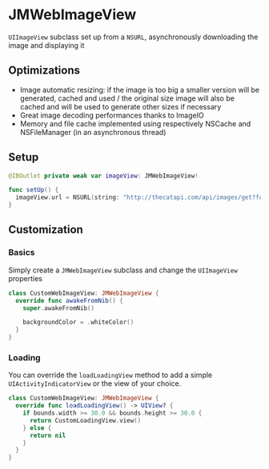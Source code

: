 # JMWebImageView

`UIImageView` subclass set up from a `NSURL`, asynchronously downloading the image and displaying it

## Optimizations

 - Image automatic resizing: if the image is too big a smaller version will be generated, cached and used / the original size image will also be cached and will be used to generate other sizes if necessary
 - Great image decoding performances thanks to ImageIO
 - Memory and file cache implemented using respectively NSCache and NSFileManager (in an asynchronous thread)

## Setup

```swift
@IBOutlet private weak var imageView: JMWebImageView!

func setUp() {
  imageView.url = NSURL(string: "http://thecatapi.com/api/images/get?format=src&type=png")
}
```

## Customization

### Basics

Simply create a `JMWebImageView` subclass and change the `UIImageView` properties

```swift
class CustomWebImageView: JMWebImageView {
  override func awakeFromNib() {
    super.awakeFromNib()

    backgroundColor = .whiteColor()
  }
}
```

### Loading

You can override the `loadLoadingView` method to add a simple `UIActivityIndicatorView` or the view of your choice.

```Swift
class CustomWebImageView: JMWebImageView {
  override func loadLoadingView() -> UIView? {
    if bounds.width >= 30.0 && bounds.height >= 30.0 {
      return CustomLoadingView.view()
    } else {
      return nil
    }
  }
}
```

